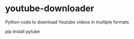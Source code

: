 # youtube-downloader
Python code to download Youtube videos in multiple formats

 pip install pytube
